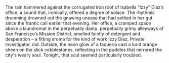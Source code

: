 The rain hammered against the corrugated iron roof of Isabella “Izzy” Diaz’s office, a sound that, ironically, offered a degree of solace.  The rhythmic drumming drowned out the gnawing unease that had settled in her gut since the frantic call earlier that evening.  Her office, a cramped space above a laundromat in the perpetually damp, perpetually grimy alleyways of San Francisco’s Mission District, smelled faintly of detergent and desperation – a fitting aroma for the kind of work Izzy Diaz, Private Investigator, did.  Outside, the neon glow of a taqueria cast a lurid orange sheen on the slick cobblestones, reflecting in the puddles that mirrored the city's weary soul.  Tonight, that soul seemed particularly troubled.
